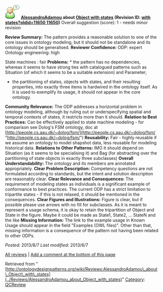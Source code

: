 [![](../images/thumb/2/29/Reviewer.png/48px-Reviewer.png)](../Image/Reviewer.png "Reviewer.png")
__[AlessandroAdamou](../User/AlessandroAdamou "User:AlessandroAdamou") about [Object with states](../Submissions/Object_with_states "Submissions:Object with states") (Revision ID: [with states?oldid=11650 11650](../Submissions/Object "http://ontologydesignpatterns.org/wiki/Submissions:Object"))__
Overall suggestion (score): 1 - needs minor revision




 __Review Summary:__ The pattern provides a reasonable solution to one of the core issues in ontology modeling, but it should not be standalone and its ontology should be generalised.
__Reviewer Confidence:__ ODP: expert
Ontology engineering: high



State machines : fair
__Problems:__ \* the pattern has no dependencies, whereas it seems to have strong ties with catalogued patterns such as Situation (of which it seems to be a suitable extension) and Parameter;
* the partitioning of states, objects with states, and their resulting properties, into exactly three items is hardwired in the ontology itself. As it is used to exemplify its usage, it should not appear in the core ontology.


__Community Relevance:__ The ODP addresses a horizontal problem in ontology modeling, although by ruling out or underspecifying spatial and temporal contexts of states, it restricts more than it should.
__Relation to Best Practices:__ Can be effectively applied to state machine modeling - for comparison see Dolog's FSM ontology, doc at [http://people.cs.aau.dk/~dolog/fsm/](http://people.cs.aau.dk/~dolog/fsm/ "http://people.cs.aau.dk/~dolog/fsm/")
__Reusability:__ Fair - highly reusable if we assume an ontology to model shapshot data, less reusable for modeling historical data.
__Relations to Other Patterns:__ IMO it should depend on Situation (as it seems to be specialising it) and Bag (for abstracting over the partitioning of state objects in exactly three subclasses)
__Overall Understandability:__ The ontology and its members are annotated appropriately.
__Clear Problem Description:__ Competency questions are not formulated according to standards, but the intent and solution description are reasonably clear.
__Clear Relevance and Consequences:__ The requirement of modeling states as individuals is a significant example of conformance to best practices.
The current ODP has a strict limitation to tripartite states - if this is not relaxed, it should be mentioned in the consequences.
__Clear Figures and Illustrations:__ Figure is clear, but if possible please use arrows with no fill for subclasses.
As it is meant to represent a usage schema, it is okay to retain the tripartition of Object and State in the figure. Maybe it could be made as State1, State2, ... StateN and the like
__Missing Information:__ The link to the example usage in Known Usage should appear in the field "Examples (OWL files)".
Other than that, missing information is a consequence of the pattern not having been related to other ODPs.

_Posted:_ 2013/8/7 _Last modified:_ 2013/8/7



[All reviews](../Reviews/Main "Reviews:Main") | [Add a comment at the bottom of this page](index.php@title=Odp%253AAdd_comment&target=../Reviews/AlessandroAdamou_about_Object_with_states#New_comment "http://ontologydesignpatterns.org/wiki/index.php?title=Odp:Add_comment&target=Reviews:AlessandroAdamou_about_Object_with_states#New_comment")


Retrieved from "[http://ontologydesignpatterns.org/wiki/Reviews:AlessandroAdamou\_about\_Object\_with\_states](../Reviews/AlessandroAdamou_about_Object_with_states)"
 [Category](http://ontologydesignpatterns.org/wiki/Special:Categories "Special:Categories"): [QCReview](../Category/QCReview "Category:QCReview")